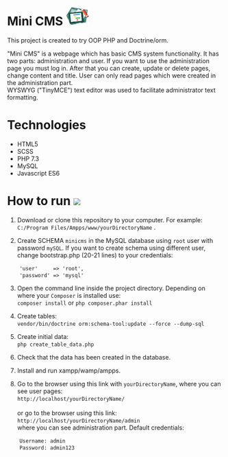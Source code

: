 # Mini CMS <img src="assets/img/resources.png" width="55"> 

This project is created to try OOP PHP and Doctrine/orm.

"Mini CMS" is a webpage which has basic CMS system functionality. It has two parts: administration and user. If you want to use the administration page you must log in. After that you can create, update or delete pages, change content and title. User can only read pages which were created in the administration part. </br>
WYSWYG ("TinyMCE") text editor was used to facilitate administrator text formatting.

# Technologies

- HTML5
- SCSS
- PHP 7.3
- MySQL
- Javascript ES6

# How to run  <img src="assets/img/run.png" width="40">

1. Download or clone this repository to your computer. For example: `C:/Program Files/Ampps/www/yourDirectoryName` .

2. Create SCHEMA `minicms` in the MySQL database using `root` user with password `mySQL`. If you want to create schema using different user, change bootstrap.php (20-21 lines) to your credentials: 

```
    'user'     => 'root',
    'password' => 'mysql'
```

3. Open the command line inside the project directory. Depending on where your `Composer` is installed use: </br>
`composer install` or `php composer.phar install`

4. Create tables: </br>
`vendor/bin/doctrine orm:schema-tool:update --force --dump-sql`

5. Create initial data: </br>
`php create_table_data.php` 

6. Check that the data has been created in the database.

7. Install and run xampp/wamp/ampps.

8. Go to the browser using this link with `yourDirectoryName`, where you can see user pages: </br> 
`http://localhost/yourDirectoryName/` </br> </br>
or go to the browser using this link: </br>
`http://localhost/yourDirectoryName/admin` </br>
where you can see administration part. Default credentials:

```
    Username: admin
    Password: admin123
```
